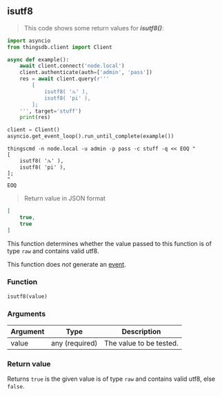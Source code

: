 ## isutf8

> This code shows some return values for ***isutf8()***:

```python
import asyncio
from thingsdb.client import Client

async def example():
    await client.connect('node.local')
    client.authenticate(auth=['admin', 'pass'])
    res = await client.query(r'''
        [
            isutf8( 'ԉ' ),
            isutf8( 'pi' ),
        ];
    ''', target='stuff')
    print(res)

client = Client()
asyncio.get_event_loop().run_until_complete(example())
```

```shell
thingscmd -n node.local -u admin -p pass -c stuff -q << EOQ "
[
    isutf8( 'ԉ' ),
    isutf8( 'pi' ),
];
"
EOQ
```

> Return value in JSON format

```json
[
    true,
    true
]
```

This function determines whether the value passed to this function is of
type `raw` and contains valid utf8.

This function does *not* generate an [event](#events).

### Function
`isutf8(value)`

### Arguments
Argument | Type | Description
-------- | ---- | -----------
value | any (required) | The value to be tested.

### Return value
Returns `true` is the given value is of type `raw` and contains valid utf8, else `false`.
